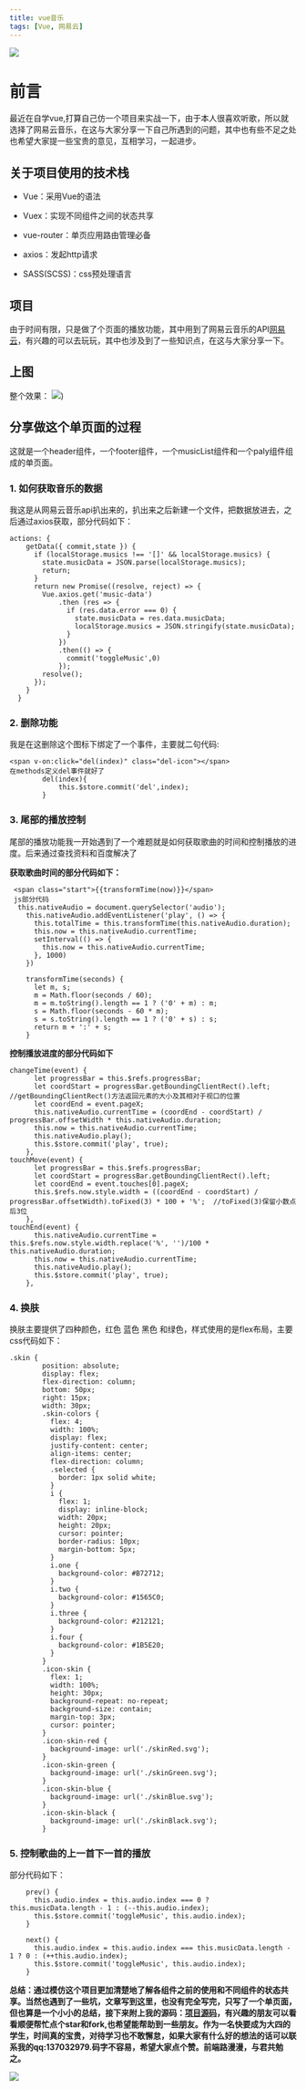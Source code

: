 ```yaml
---
title: vue音乐
tags: [Vue, 网易云]
---
```


![](https://user-gold-cdn.xitu.io/2018/7/29/164e521423426451?w=1024&h=666&f=jpeg&s=213382)
# 前言
最近在自学vue,打算自己仿一个项目来实战一下，由于本人很喜欢听歌，所以就选择了网易云音乐，在这与大家分享一下自己所遇到的问题，其中也有些不足之处也希望大家提一些宝贵的意见，互相学习，一起进步。
## 关于项目使用的技术栈
* Vue：采用Vue的语法

* Vuex：实现不同组件之间的状态共享

* vue-router：单页应用路由管理必备

* axios：发起http请求

* SASS(SCSS)：css预处理语言
## 项目
由于时间有限，只是做了个页面的播放功能，其中用到了网易云音乐的API[网易云](https://binaryify.github.io/NeteaseCloudMusicApi/#/?id=%E6%8E%A5%E5%8F%A3%E6%96%87%E6%A1%A3)，有兴趣的可以去玩玩，其中也涉及到了一些知识点，在这与大家分享一下。
## 上图
整个效果：
![](https://user-gold-cdn.xitu.io/2018/7/26/164d6ff2ccc6e2f3?w=294&h=510&f=gif&s=708592))
## 分享做这个单页面的过程
这就是一个header组件，一个footer组件，一个musicList组件和一个paly组件组成的单页面。
### 1. 如何获取音乐的数据
我这是从网易云音乐api扒出来的，扒出来之后新建一个文件，把数据放进去，之后通过axios获取，部分代码如下：

```
actions: {
    getData({ commit,state }) {
      if (localStorage.musics !== '[]' && localStorage.musics) {
        state.musicData = JSON.parse(localStorage.musics);
        return;
      }
      return new Promise((resolve, reject) => {
        Vue.axios.get('music-data')
            .then (res => {
              if (res.data.error === 0) {
                state.musicData = res.data.musicData;
                localStorage.musics = JSON.stringify(state.musicData);
              }
            })
            .then(() => {
              commit('toggleMusic',0)
            });
        resolve();
      });
    }
  }
```
### 2. 删除功能
我是在这删除这个图标下绑定了一个事件，主要就二句代码:

```
<span v-on:click="del(index)" class="del-icon"></span>
在methods定义del事件就好了
        del(index){
            this.$store.commit('del',index);
        }
```
### 3. 尾部的播放控制
尾部的播放功能我一开始遇到了一个难题就是如何获取歌曲的时间和控制播放的进度。后来通过查找资料和百度解决了

**获取歌曲时间的部分代码如下：**

```
 <span class="start">{{transformTime(now)}}</span>
 js部分代码
  this.nativeAudio = document.querySelector('audio');
    this.nativeAudio.addEventListener('play', () => {
      this.totalTime = this.transformTime(this.nativeAudio.duration);
      this.now = this.nativeAudio.currentTime;
      setInterval(() => {
        this.now = this.nativeAudio.currentTime;
      }, 1000)
    })
    
    transformTime(seconds) {
      let m, s;
      m = Math.floor(seconds / 60);
      m = m.toString().length == 1 ? ('0' + m) : m;
      s = Math.floor(seconds - 60 * m);
      s = s.toString().length == 1 ? ('0' + s) : s;
      return m + ':' + s;
    }
```
**控制播放进度的部分代码如下**

```
changeTime(event) {
      let progressBar = this.$refs.progressBar;
      let coordStart = progressBar.getBoundingClientRect().left;  //getBoundingClientRect()方法返回元素的大小及其相对于视口的位置
      let coordEnd = event.pageX;
      this.nativeAudio.currentTime = (coordEnd - coordStart) / progressBar.offsetWidth * this.nativeAudio.duration;
      this.now = this.nativeAudio.currentTime;
      this.nativeAudio.play();
      this.$store.commit('play', true);
    },
touchMove(event) {
      let progressBar = this.$refs.progressBar;
      let coordStart = progressBar.getBoundingClientRect().left;
      let coordEnd = event.touches[0].pageX;
      this.$refs.now.style.width = ((coordEnd - coordStart) / progressBar.offsetWidth).toFixed(3) * 100 + '%';  //toFixed(3)保留小数点后3位
    },
touchEnd(event) {
      this.nativeAudio.currentTime = this.$refs.now.style.width.replace('%', '')/100 * this.nativeAudio.duration;
      this.now = this.nativeAudio.currentTime;
      this.nativeAudio.play();
      this.$store.commit('play', true);
    },
```
### 4. 换肤
换肤主要提供了四种颜色，红色 蓝色 黑色 和绿色，样式使用的是flex布局，主要css代码如下：

```
.skin {
        position: absolute;
        display: flex;
        flex-direction: column;
        bottom: 50px;
        right: 15px;
        width: 30px;
        .skin-colors {
          flex: 4;
          width: 100%;
          display: flex;
          justify-content: center;
          align-items: center;
          flex-direction: column;
          .selected {
            border: 1px solid white;
          }
          i {
            flex: 1;
            display: inline-block;
            width: 20px;
            height: 20px;
            cursor: pointer;
            border-radius: 10px;
            margin-bottom: 5px;
          }
          i.one {
            background-color: #B72712;
          }
          i.two {
            background-color: #1565C0;
          }
          i.three {
            background-color: #212121;
          }
          i.four {
            background-color: #1B5E20;
          }
        }
        .icon-skin {
          flex: 1;
          width: 100%;
          height: 30px;
          background-repeat: no-repeat;
          background-size: contain;
          margin-top: 3px;
          cursor: pointer;
        }
        .icon-skin-red {
          background-image: url('./skinRed.svg');
        }
        .icon-skin-green {
          background-image: url('./skinGreen.svg');
        }
        .icon-skin-blue {
          background-image: url('./skinBlue.svg');
        }
        .icon-skin-black {
          background-image: url('./skinBlack.svg');
        }
```
### 5. 控制歌曲的上一首下一首的播放
部分代码如下：

```
    prev() {
      this.audio.index = this.audio.index === 0 ? this.musicData.length - 1 : (--this.audio.index);
      this.$store.commit('toggleMusic', this.audio.index);
    }
    
    next() {
      this.audio.index = this.audio.index === this.musicData.length - 1 ? 0 : (++this.audio.index);
      this.$store.commit('toggleMusic', this.audio.index);
    }
```
**总结：通过模仿这个项目更加清楚地了解各组件之前的使用和不同组件的状态共享。当然也遇到了一些坑，文章写到这里，也没有完全写完，只写了一个单页面，但也算是一个小小的总结，接下来附上我的源码：[项目源码](https://github.com/duzuimoye/vue-music-tool)，有兴趣的朋友可以看看顺便帮忙点个star和fork,也希望能帮助到一些朋友。作为一名快要成为大四的学生，时间真的宝贵，对待学习也不敢懈怠，如果大家有什么好的想法的话可以联系我的qq:137032979.码字不容易，希望大家点个赞。前端路漫漫，与君共勉之。**

![](https://user-gold-cdn.xitu.io/2018/7/29/164e52214f922131?w=424&h=452&f=jpeg&s=13847)